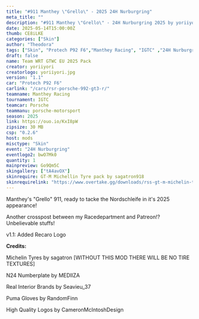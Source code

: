 ```yaml
---
title: "#911 Manthey \"Grello\" - 2025 24H Nurburgring"
meta_title: ""
description: "#911 Manthey \"Grello\" - 24H Nurburgring 2025 by yoriiyori"
date: 2025-05-14T15:00:00Z
thumb: CE8iLKE
categories: ["Skin"]
author: "Theodora"
tags: ["Skin", "Protech P92 F6","Manthey Racing", "IGTC" ,"24H Nurburgring", "2025", "yoriiyori"]
draft: false
name: Team WRT GTWC EU 2025 Pack
creator: yoriiyori
creatorlogo: yoriiyori.jpg
version: "1.1"
car: "Protech P92 F6"
carlink: "/cars/rsr-porsche-992-gt3-r/"
teamname: Manthey Racing
tournament: IGTC
teamcar: Porsche
teammanu: porsche-motorsport
season: 2025 
link: https://ouo.io/KxI8pW
zipsize: 30 MB
csp: "0.2.6"
host: mods
misctype: "Skin"
event: "24H Nurburgring"
eventlogo2: bwO7Mk0
quantity: 1
mainpreview: Go9Qm5C
skingallery: ["tA4avOX"]
skinrequire: GT-M Michellin Tyre pack by sagatron918
skinrequirelink: "https://www.overtake.gg/downloads/rss-gt-m-michelin-tyre-pack.74460//"
---
```


Manthey's "Grello" 911, ready to tacke the Nordschleife in it's 2025 appearance!

Another crosspost between my Racedepartment and Patreon!? Unbelievable stuffs!

v1.1: Added Recaro Logo

**Credits:**

Michelin Tyres by sagatron [WITHOUT THIS MOD THERE WILL BE NO TIRE TEXTURES]

N24 Numberplate by MEDIIZA

Real Interior Brands by Seavieu_37

Puma Gloves by RandomFinn

High Quality Logos by CameronMcIntoshDesign